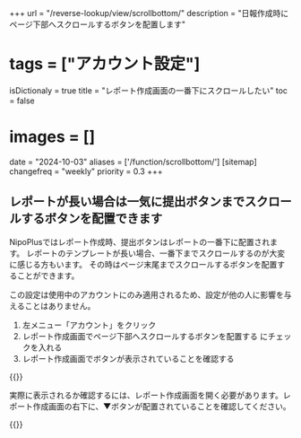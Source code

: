 +++
url = "/reverse-lookup/view/scrollbottom/"
description = "日報作成時にページ下部へスクロールするボタンを配置します"
# tags = ["アカウント設定"]
isDictionaly = true
title = "レポート作成画面の一番下にスクロールしたい"
toc = false
# images = []
date = "2024-10-03"
aliases = ['/function/scrollbottom/']
[sitemap]
  changefreq = "weekly"
  priority = 0.3
+++

## レポートが長い場合は一気に提出ボタンまでスクロールするボタンを配置できます

NipoPlusではレポート作成時、提出ボタンはレポートの一番下に配置されます。
レポートのテンプレートが長い場合、一番下までスクロールするのが大変に感じる方もいます。
その時はページ末尾までスクロールするボタンを配置することができます。

この設定は使用中のアカウントにのみ適用されるため、設定が他の人に影響を与えることはありません。

1. 左メニュー「アカウント」をクリック
2. レポート作成画面でページ下部へスクロールするボタンを配置する にチェックを入れる
3. レポート作成画面でボタンが表示されていることを確認する

{{<iTablet filename="scrollBottom" msg="スクロールボタンを表示する設定です" alice="ok">}}

実際に表示されるか確認するには、レポート作成画面を開く必要があります。レポート作成画面の右下に、▼ボタンが配置されていることを確認してください。

{{<iTablet filename="scrollButton" msg="右下にボタンが出現します" alice="ok">}}
